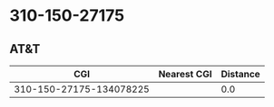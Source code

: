 # 310-150-27175
## AT&T


| CGI | Nearest CGI | Distance |
|-----|-------------|----------|
| 310-150-27175-134078225 |  | 0.0 |
